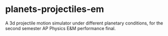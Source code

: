 # planets-projectiles-em
A 3d projectile motion simulator under different planetary conditions, for the second semester AP Physics E&amp;M performance final.
